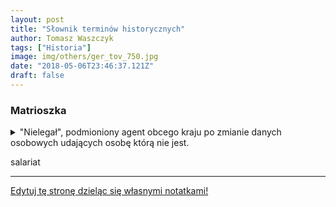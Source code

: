 ```yaml
---
layout: post
title: "Słownik terminów historycznych"
author: Tomasz Waszczyk
tags: ["Historia"]
image: img/others/ger_tov_750.jpg
date: "2018-05-06T23:46:37.121Z"
draft: false
---
```


### Matrioszka

<details><summary>"Nielegał", podmioniony agent obcego kraju po zmianie danych osobowych udających osobę którą nie jest.</summary>Niektórzy myślą, że tą nadwiślańską Sowiecką Prowincją Więzienną zarządzali jednak Polacy, którym Stalin zaufał i powierzył administrowanie. Nic bardziej błędnego. Stalin z definicji nie ufał Polakom, ufał tylko (a i to też było zaufanie ograniczone) swojemu aparatowi terroru, Rosjanom, enkawudzistom lub funkcjonaruszom GRU oraz ich wychowankom z mózgami wypranymi przez komunistów, którzy z pewnością nie poczuwali się Polakami. Rajem nad Wisłą nie rządził więc nigdy żaden Polak, ale banda żołnierzy sowieckich z różnych formacji oraz tzw. „matrioszek” udających Polaków a będących w rzeczywistości całkiem oddanymi Stalinowi sobowtórami ludzi zamordowanych i oficerami tajnej sowieckiej policji politycznej. To na matrioszkach ciążył szczególny obowiązek nadzoru nad sowieckimi interesami tam, gdzie z przyczyn propagandowych lub psychologicznych nie mogli tej roli spełniać zwykli Rosjanie lub mniej lub bardziej jawni polskojęzyczni oficerowie NKWD albo GRU. Była to służba wewnątrz służb. Osoby podwójnie zakonspirowane, będące wtyczkami o uprawnieniach szczególnych i często posiadające bezpośredni dostęp do najbliższego otoczenia Stalina.

Te „matrioszki” używające publicznie takich nazwisk jak Bierut, Światło, Berman, Jóźwiak czy Skulbaszewski - Szef  Informacji Wojskowej, otaczały się armią kilkudziesięciu tysięcy siepaczy, wzajemnie się kontrolujących i mogących w każdej chwili, przy pomocy stacjonującej Armii Czerwonej zmasakrować ten kraj.
</details>

salariat

---

<a href="https://github.com/TomaszWaszczyk/historia.waszczyk.com/edit/master/src/content/dictionary.md" target="_blank">Edytuj tę stronę dzieląc się własnymi notatkami!</a>
